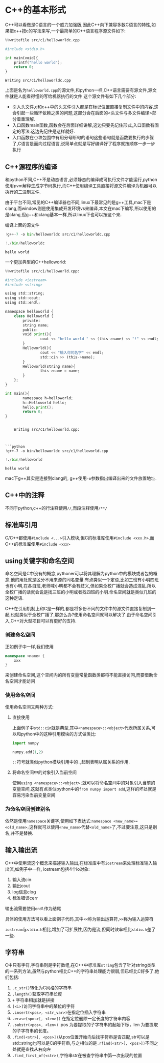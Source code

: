 
# C++的基本形式

C++可以看做是C语言的一个威力加强版,因此C++向下兼容多数C语言的特性,如果把c++按c的写法来写,一个最简单的C++语言程序源文件如下:


```python
%%writefile src/c1/helloworldc.cpp

#include <stdio.h>

int main(void){
    printf("hello world");
    return 0;
}
```

    Writing src/c1/helloworldc.cpp


上面是名为`helloworld.cpp`的源文件,和python一样,C++语言需要有源文件,源文件就是人能看得懂的写给机器执行的文件
这个源文件有如下几个部分:

+ 引入头文件,c和c++中的头文件引入都是在标记位置直接复制文件中的内容,这会引起一些循环依赖之类的问题,这部分会在后面的<头文件与多文件编译>部分着重理解.
+ 入口函数main函数,函数会在后面详细讲解,这边只要先记住形式,入口函数有固定的写法.这边先记住是这样就好.
+ 入口函数在`{}`块包围中有用分号断句的语句这些语句就是函数要执行的步骤了,C语言是面向过程语言,说简单点就是写好编译好了程序就按顺序一步一步执行

## C++源程序的编译

和python不同,C++不是动态语言,必须静态的编译成可执行文件才能运行,python使用pvm解释生成字节码执行,而C++使用编译工具直接将源文件编译为机器可以执行的二进制文件.

由于平台不同,常见的C++编译器也不同,linux下最常见的是g++工具,mac下是clang,而window则是使用集成开发环境vs来编译,本文在mac下编写,所以使用的是clang,但g++和clang基本一样,所以linux下也可以按这个来.

编译上面的源文件


```python
!g++-7 -o bin/helloworldc src/c1/helloworldc.cpp
```


```python
!./bin/helloworldc
```

    hello world

一个更加典型的C++helloworld:


```python
%%writefile src/c1/helloworld.cpp:

#include <iostream>
#include <string>

using std::string;
using std::cout;
using std::endl;

namespace helloworld {
    class Helloworld {
        private:
        string name;
        public:
        void print(){
                cout << "hello world " << (this->name) << "!" << endl;
        }
        Helloworld(){
                cout << "输入你的名字" << endl;
                std::cin >> (this->name);
        }
        Helloworld(string name){
                this->name = name;
        }
    };
}

int main(){
        namespace h=helloworld;
        h::Helloworld hello;
        hello.print();
        return 0;
}
```
```

    Writing src/c1/helloworld.cpp:



```python
!g++-7 -o bin/helloworldc src/c1/helloworld.cpp
```


```python
!./bin/helloworld
```

    hello world

mac下g++其实是连接到clang的, g++使用`-o`参数指出编译出来的文件放置地址.

## C++中的注释

不同于python,c++的行注释使用`//`,而段注释使用`/**/`

## 标准库引用

C/C++都使用`#include <...>`引入模块,但C的标准库使用`#include <xxx.h>`,而C++的标准库使用`#include <xxx>`


## using关键字和命名空间

命名空间是C中没有的概念,pythoner可以将其理解为python中的模块或者包的概念,他的用处就是区分不用来源的同名变量.有点类似一个定语,比如三班有小明四班也有小明,在各自班,老师喊小明都不会有歧义,但如果全校广播就会造成混乱.所以全校广播的话就会说是找三班的小明或者找四班的小明.命名空间就是类似几班的这种定语.

C++在引用机制上和C是一样的,都是将多份不同的文件中的源文件直接复制到一起,也就类似于全校广播了,那怎么办?使用命名空间就可以解决了.由于命名空间引入,C++对大型项目可以有更好的支持.


### 创建命名空间

正如例子中一样,我们使用

```C++
namespace <name> {
    xxx
}
```

来创建命名空间,这个空间内的所有变量常量函数类都将不能直接访问,而要借助命名空间才能访问

### 使用命名空间

使用命名空间又两种方式:

1. 直接使用
    
    上面例子中`std::cin`就是典型,其中`<namespace>::<object>`代表所属关系,可以和python中的这种引用模块的方式做类比:
    
    ```python
    import numpy
    
    numpy.add(1,2)
    ```
    
    `::`符号就类似python模块引用中的`.`,起到表明从属关系的作用.
    
2. 将命名空间中的对象引入当前空间

    使用`using <namespace>::<object>;`就可以将命名空间中的对象引入当前的变量空间,这就有点类似python中的`from numpy import add`,这样的坏处就是容易污染当前变量空间

    

### 为命名空间创建别名

依然是使用`namespace`关键字,使用如下表达式:`namespace <new_name>=<old_name>;`这样就可以使用`<new_name>`代替`<old_name>`了,不过要注意,这只是别名,并不是替换.

## 输入输出流

C++中使用流这个概念来描述输入输出,在标准库中有`iostream`来处理标准输入输出流,如例子中一样,
iostream包括4个io对象:

1. 输入流cin
2. 输出cout
3. log信息clog
4. 标准错误cerr

输出流需要使用`endl`作为结尾

具体的使用方法可以看上面例子代码,其中`<<`称为输出运算符,`>>`称为输入运算符

`iostream`与`stdio.h`相比,增加了可扩展性,因为是流,但同时效率相比`stdio.h`差了一些.

## 字符串

C中只有字符,字符串则是字符数组,在C++中标准库`string`包含了针对string类型的一系列方法,虽然与python相比C++的字符串处理能力很弱,但已经比C好多了,他们包括:

1. `.c_str()`转化为C风格的字符串
2. `.length()`获取字符串长度
3. `+` 字符串相加就是拼接
4. `[<i>]`访问字符串中的某位的字符
5. `.insert(<pos>, <str_var>)`在指定位插入字符串
6. `.erase(<pos>[, <len>])` 在指定位删除一定长度的字符串内容
7. `.substr(<pos>, <len>) `pos 为要提取的子字符串的起始下标，len 为要提取的子字符串的长度。
8. `.find(<str>[, <pos>])`从pos位置开始向后找字符串是否匹配,str可以是std::string也可以是C的字符串,与之相似的是`.rfind(<str>[, <pos>])`不同之处就是查找从右向左
9. `.find_first_of(<str>)`,字符串str在被查字符串中第一次出现的位置
